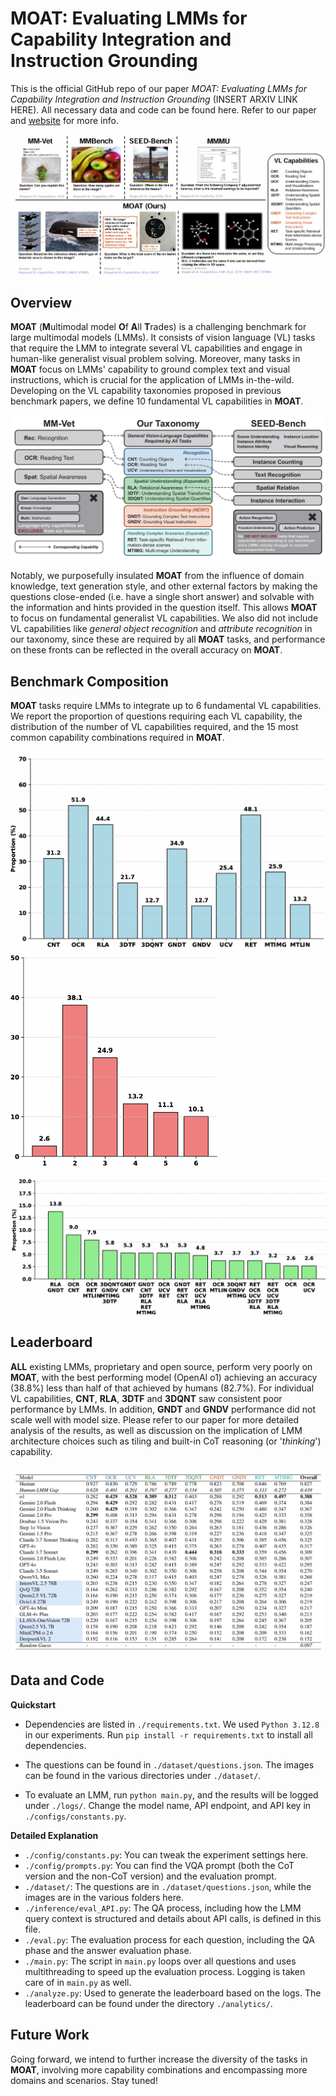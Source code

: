 # MOAT: Evaluating LMMs for Capability Integration and Instruction Grounding

This is the official GitHub repo of our paper *MOAT: Evaluating LMMs for Capability Integration and Instruction Grounding* (INSERT ARXIV LINK HERE). All necessary data and code can be found here. Refer to our paper and [website](https://cambrian-yzt.github.io/MOAT/) for more info.

<img src=".\figures\fig1.png" alt="fig1" style="zoom:100%;" />

## Overview

**MOAT** (**M**ultimodal model **O**f **A**ll **T**rades) is a challenging benchmark for large multimodal models (LMMs). It consists of vision language (VL) tasks that require the LMM to integrate several VL capabilities and engage in human-like generalist visual problem solving. Moreover, many tasks in **MOAT** focus on LMMs' capability to ground complex text and visual instructions, which is crucial for the application of LMMs in-the-wild. Developing on the VL capability taxonomies proposed in previous benchmark papers, we define 10 fundamental VL capabilities in **MOAT**. 

<img src=".\figures\fig2.png" alt="fig2" style="zoom:100%;" />

Notably, we purposefully insulated **MOAT** from the influence of domain knowledge, text generation style, and other external factors by making the questions close-ended (i.e. have a single short answer) and solvable with the information and hints provided in the question itself. This allows **MOAT** to focus on fundamental generalist VL capabilities. We also did not include VL capabilities like *general object recognition* and *attribute recognition* in our taxonomy, since these are required by all **MOAT** tasks, and performance on these fronts can be reflected in the overall accuracy on **MOAT**.

## Benchmark Composition

**MOAT** tasks require LMMs to integrate up to 6 fundamental VL capabilities. We report the proportion of questions requiring each VL capability, the distribution of the number of VL capabilities required, and the 15 most common capability combinations required in **MOAT**.

<img src=".\figures\fig3a.png" alt="fig3a" style="zoom:50%;" /><img src=".\figures\fig3b.png" alt="fig3b" style="zoom:50%;" />

<img src=".\figures\fig3c.png" alt="fig3c" style="zoom:70%;" />

## Leaderboard

**ALL** existing LMMs, proprietary and open source, perform very poorly on **MOAT**, with the best performing model (OpenAI o1) achieving an accuracy (38.8%) less than half of that achieved by humans (82.7%). For individual VL capabilities, **CNT**, **RLA**, **3DTF** and **3DQNT** saw consistent poor performance by LMMs. In addition, **GNDT** and **GNDV** performance did not scale well with model size. Please refer to our paper for more detailed analysis of the results, as well as discussion on the implication of LMM architecture choices such as tiling and built-in CoT reasoning (or '*thinking*') capability.

<img src=".\figures\fig4.png" alt="fig4" style="zoom:100%;" />

## Data and Code

**Quickstart**

* Dependencies are listed in `./requirements.txt`. We used `Python 3.12.8` in our experiments. Run `pip install -r requirements.txt` to install all dependencies. 

* The questions can be found in `./dataset/questions.json`. The images can be found in the various directories under `./dataset/`.

* To evaluate an LMM, run `python main.py`, and the results will be logged under `./logs/`. Change the model name, API endpoint, and API key in `./configs/constants.py`.

**Detailed Explanation**

* `./config/constants.py`: You can tweak the experiment settings here.
* `./config/prompts.py`: You can find the VQA prompt (both the CoT version and the non-CoT version) and the evaluation prompt.
* `./dataset/`: The questions are in `./dataset/questions.json`, while the images are in the various folders here.
* `./inference/eval_API.py`: The QA process, including how the LMM query context is structured and details about API calls, is defined in this file.
* `./eval.py`: The evaluation process for each question, including the QA phase and the answer evaluation phase.
* `./main.py`: The script in `main.py` loops over all questions and uses multithreading to speed up the evaluation process. Logging is taken care of in `main.py` as well.
* `./analyze.py`: Used to generate the leaderboard based on the logs. The leaderboard can be found under the directory `./analytics/`.

## Future Work

Going forward, we intend to further increase the diversity of the tasks in **MOAT**, involving more capability combinations and encompassing more domains and scenarios. Stay tuned!

